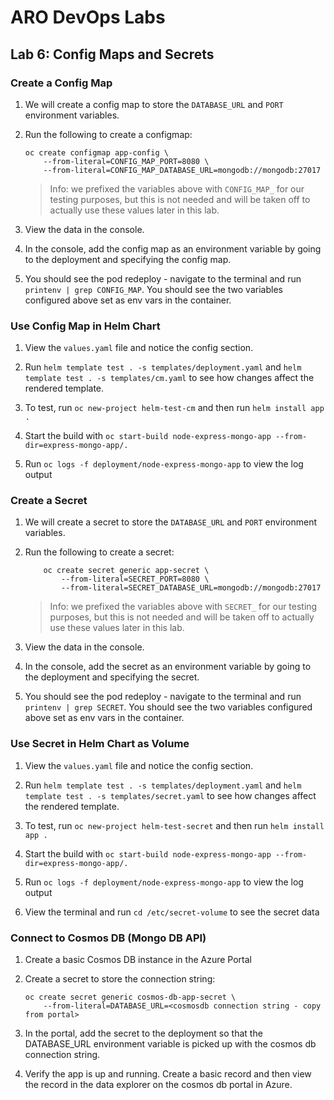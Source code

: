 # ARO DevOps Labs

## Lab 6: Config Maps and Secrets

### Create a Config Map

1. We will create a config map to store the `DATABASE_URL` and `PORT` environment variables.

2. Run the following to create a configmap:

    ```
    oc create configmap app-config \
        --from-literal=CONFIG_MAP_PORT=8080 \
        --from-literal=CONFIG_MAP_DATABASE_URL=mongodb://mongodb:27017
    ```

    > Info: we prefixed the variables above with `CONFIG_MAP_` for our testing purposes, but this is not needed and will be taken off to actually use these values later in this lab.

3. View the data in the console.

4. In the console, add the config map as an environment variable by going to the deployment and specifying the config map.

5. You should see the pod redeploy - navigate to the terminal and run `printenv | grep CONFIG_MAP`. You should see the two variables configured above set as env vars in the container.

### Use Config Map in Helm Chart

1. View the `values.yaml` file and notice the config section.

2. Run `helm template test . -s templates/deployment.yaml` and `helm template test . -s templates/cm.yaml` to see how changes affect the rendered template.

3. To test, run `oc new-project helm-test-cm` and then run `helm install app .`

4. Start the build with `oc start-build node-express-mongo-app --from-dir=express-mongo-app/.`

5. Run `oc logs -f deployment/node-express-mongo-app` to view the log output

### Create a Secret

1. We will create a secret to store the `DATABASE_URL` and `PORT` environment variables.

2. Run the following to create a secret:

    ```
        oc create secret generic app-secret \
            --from-literal=SECRET_PORT=8080 \
            --from-literal=SECRET_DATABASE_URL=mongodb://mongodb:27017
    ```

    > Info: we prefixed the variables above with `SECRET_` for our testing purposes, but this is not needed and will be taken off to actually use these values later in this lab.

3. View the data in the console.

4. In the console, add the secret as an environment variable by going to the deployment and specifying the secret.

5. You should see the pod redeploy - navigate to the terminal and run `printenv | grep SECRET`. You should see the two variables configured above set as env vars in the container.

### Use Secret in Helm Chart as Volume

1. View the `values.yaml` file and notice the config section.

2. Run `helm template test . -s templates/deployment.yaml` and `helm template test . -s templates/secret.yaml` to see how changes affect the rendered template.

3. To test, run `oc new-project helm-test-secret` and then run `helm install app .`

4. Start the build with `oc start-build node-express-mongo-app --from-dir=express-mongo-app/.`

5. Run `oc logs -f deployment/node-express-mongo-app` to view the log output

6. View the terminal and run `cd /etc/secret-volume` to see the secret data

### Connect to Cosmos DB (Mongo DB API)

1. Create a basic Cosmos DB instance in the Azure Portal

2. Create a secret to store the connection string:

    ```
    oc create secret generic cosmos-db-app-secret \
        --from-literal=DATABASE_URL=<cosmosdb connection string - copy from portal>
    ```
3. In the portal, add the secret to the deployment so that the DATABASE_URL environment variable is picked up with the cosmos db connection string.

4. Verify the app is up and running. Create a basic record and then view the record in the data explorer on the cosmos db portal in Azure.